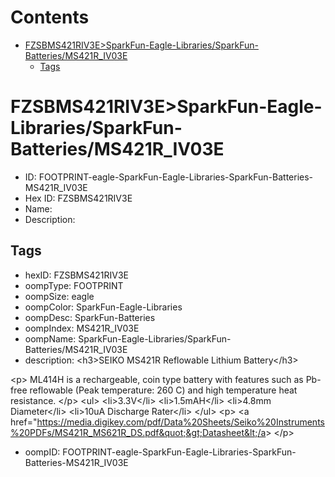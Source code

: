 



Contents
========

* [FZSBMS421RIV3E>SparkFun-Eagle-Libraries/SparkFun-Batteries/MS421R_IV03E](#fzsbms421riv3esparkfun-eagle-librariessparkfun-batteriesms421r_iv03e)
	* [Tags](#tags)

# FZSBMS421RIV3E>SparkFun-Eagle-Libraries/SparkFun-Batteries/MS421R_IV03E

- ID: FOOTPRINT-eagle-SparkFun-Eagle-Libraries-SparkFun-Batteries-MS421R_IV03E
- Hex ID: FZSBMS421RIV3E
- Name: 
- Description: 

## Tags

- hexID: FZSBMS421RIV3E
- oompType: FOOTPRINT
- oompSize: eagle
- oompColor: SparkFun-Eagle-Libraries
- oompDesc: SparkFun-Batteries
- oompIndex: MS421R_IV03E
- oompName: SparkFun-Eagle-Libraries/SparkFun-Batteries/MS421R_IV03E
- description: &lt;h3&gt;SEIKO MS421R Reflowable Lithium Battery&lt;/h3&gt;

&lt;p&gt;
ML414H is a rechargeable, coin type battery with features
such as Pb-free reflowable (Peak temperature: 260 C) and
high temperature heat resistance.
&lt;/p&gt;
&lt;ul&gt;
&lt;li&gt;3.3V&lt;/li&gt;
&lt;li&gt;1.5mAH&lt;/li&gt;
&lt;li&gt;4.8mm Diameter&lt;/li&gt;
&lt;li&gt;10uA Discharge Rater&lt;/li&gt;
&lt;/ul&gt;
&lt;p&gt;
&lt;a href=&quot;https://media.digikey.com/pdf/Data%20Sheets/Seiko%20Instruments%20PDFs/MS421R_MS621R_DS.pdf&quot;&gt;Datasheet&lt;/a&gt;
&lt;/p&gt;
- oompID: FOOTPRINT-eagle-SparkFun-Eagle-Libraries-SparkFun-Batteries-MS421R_IV03E
